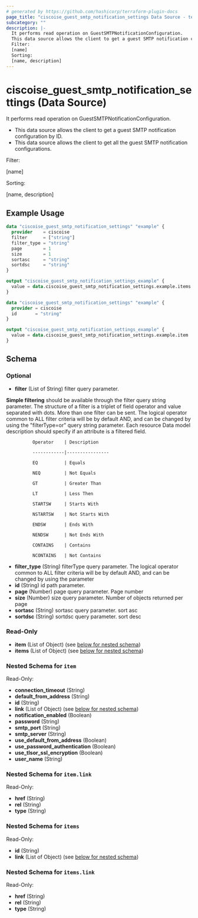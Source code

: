 ```yaml
---
# generated by https://github.com/hashicorp/terraform-plugin-docs
page_title: "ciscoise_guest_smtp_notification_settings Data Source - terraform-provider-ciscoise"
subcategory: ""
description: |-
  It performs read operation on GuestSMTPNotificationConfiguration.
  This data source allows the client to get a guest SMTP notification configuration by ID.This data source allows the client to get all the guest SMTP notification configurations.
  Filter:
  [name]
  Sorting:
  [name, description]
---
```


# ciscoise_guest_smtp_notification_settings (Data Source)

It performs read operation on GuestSMTPNotificationConfiguration.

- This data source allows the client to get a guest SMTP notification configuration by ID.
- This data source allows the client to get all the guest SMTP notification configurations.

Filter:

[name]


Sorting:

[name, description]

## Example Usage

```terraform
data "ciscoise_guest_smtp_notification_settings" "example" {
  provider    = ciscoise
  filter      = ["string"]
  filter_type = "string"
  page        = 1
  size        = 1
  sortasc     = "string"
  sortdsc     = "string"
}

output "ciscoise_guest_smtp_notification_settings_example" {
  value = data.ciscoise_guest_smtp_notification_settings.example.items
}

data "ciscoise_guest_smtp_notification_settings" "example" {
  provider = ciscoise
  id       = "string"
}

output "ciscoise_guest_smtp_notification_settings_example" {
  value = data.ciscoise_guest_smtp_notification_settings.example.item
}
```

<!-- schema generated by tfplugindocs -->
## Schema

### Optional

- **filter** (List of String) filter query parameter. 

**Simple filtering** should be available through the filter query string parameter. The structure of a filter is
a triplet of field operator and value separated with dots. More than one filter can be sent. The logical operator
common to ALL filter criteria will be by default AND, and can be changed by using the "filterType=or" query
string parameter. Each resource Data model description should specify if an attribute is a filtered field.



              Operator    | Description 

              ------------|----------------

              EQ          | Equals 

              NEQ         | Not Equals 

              GT          | Greater Than 

              LT          | Less Then 

              STARTSW     | Starts With 

              NSTARTSW    | Not Starts With 

              ENDSW       | Ends With 

              NENDSW      | Not Ends With 

              CONTAINS	  | Contains 

              NCONTAINS	  | Not Contains
- **filter_type** (String) filterType query parameter. The logical operator common to ALL filter criteria will be by default AND, and can be changed by using the parameter
- **id** (String) id path parameter.
- **page** (Number) page query parameter. Page number
- **size** (Number) size query parameter. Number of objects returned per page
- **sortasc** (String) sortasc query parameter. sort asc
- **sortdsc** (String) sortdsc query parameter. sort desc

### Read-Only

- **item** (List of Object) (see [below for nested schema](#nestedatt--item))
- **items** (List of Object) (see [below for nested schema](#nestedatt--items))

<a id="nestedatt--item"></a>
### Nested Schema for `item`

Read-Only:

- **connection_timeout** (String)
- **default_from_address** (String)
- **id** (String)
- **link** (List of Object) (see [below for nested schema](#nestedobjatt--item--link))
- **notification_enabled** (Boolean)
- **password** (String)
- **smtp_port** (String)
- **smtp_server** (String)
- **use_default_from_address** (Boolean)
- **use_password_authentication** (Boolean)
- **use_tlsor_ssl_encryption** (Boolean)
- **user_name** (String)

<a id="nestedobjatt--item--link"></a>
### Nested Schema for `item.link`

Read-Only:

- **href** (String)
- **rel** (String)
- **type** (String)



<a id="nestedatt--items"></a>
### Nested Schema for `items`

Read-Only:

- **id** (String)
- **link** (List of Object) (see [below for nested schema](#nestedobjatt--items--link))

<a id="nestedobjatt--items--link"></a>
### Nested Schema for `items.link`

Read-Only:

- **href** (String)
- **rel** (String)
- **type** (String)


